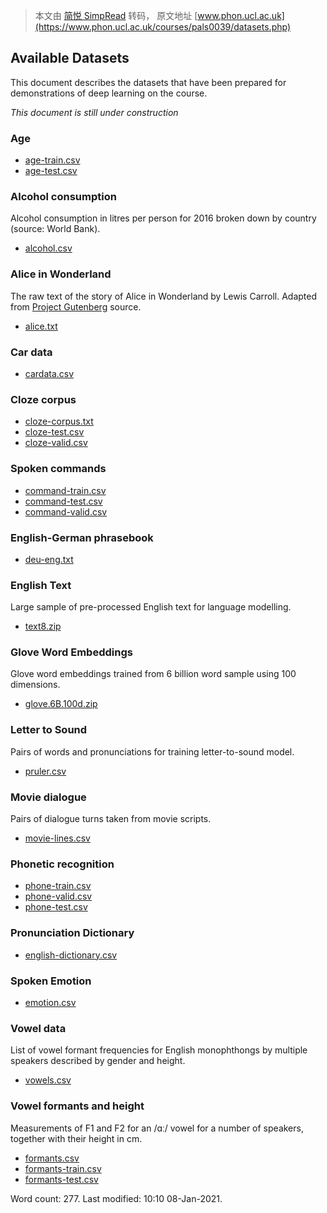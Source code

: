 > 本文由 [简悦 SimpRead](http://ksria.com/simpread/) 转码， 原文地址 [www.phon.ucl.ac.uk](https://www.phon.ucl.ac.uk/courses/pals0039/datasets.php)

Available Datasets
------------------

This document describes the datasets that have been prepared for demonstrations of deep learning on the course.

_This document is still under construction_

### Age

*   [age-train.csv](https://www.phon.ucl.ac.uk/courses/pals0039/data/age-train.csv)
*   [age-test.csv](https://www.phon.ucl.ac.uk/courses/pals0039/data/age-train.csv)

### Alcohol consumption

Alcohol consumption in litres per person for 2016 broken down by country (source: World Bank).

*   [alcohol.csv](https://www.phon.ucl.ac.uk/courses/pals0039/data/alcohol.csv)

### Alice in Wonderland

The raw text of the story of Alice in Wonderland by Lewis Carroll. Adapted from [Project Gutenberg](https://www.gutenberg.org/files/11/11-h/11-h.htm) source.

*   [alice.txt](https://www.phon.ucl.ac.uk/courses/pals0039/data/alice.txt)

### Car data

*   [cardata.csv](https://www.phon.ucl.ac.uk/courses/pals0039/data/cardata.csv)

### Cloze corpus

*   [cloze-corpus.txt](https://www.phon.ucl.ac.uk/courses/pals0039/data/cloze-corpus.txt)
*   [cloze-test.csv](https://www.phon.ucl.ac.uk/courses/pals0039/data/cloze-test.csv)
*   [cloze-valid.csv](https://www.phon.ucl.ac.uk/courses/pals0039/data/cloze-valid.csv)

### Spoken commands

*   [command-train.csv](https://www.phon.ucl.ac.uk/courses/pals0039/data/command-train.csv)
*   [command-test.csv](https://www.phon.ucl.ac.uk/courses/pals0039/data/command-test.csv)
*   [command-valid.csv](https://www.phon.ucl.ac.uk/courses/pals0039/data/command-valid.csv)

### English-German phrasebook

*   [deu-eng.txt](https://www.phon.ucl.ac.uk/courses/pals0039/data/deu-eng.txt)

### English Text

Large sample of pre-processed English text for language modelling.

*   [text8.zip](https://www.phon.ucl.ac.uk/courses/pals0039/data/text8.zip)

### Glove Word Embeddings

Glove word embeddings trained from 6 billion word sample using 100 dimensions.

*   [glove.6B.100d.zip](https://www.phon.ucl.ac.uk/courses/pals0039/data/glove.6B.100d.zip)

### Letter to Sound

Pairs of words and pronunciations for training letter-to-sound model.

*   [pruler.csv](https://www.phon.ucl.ac.uk/courses/pals0039/data/pruler.csv)

### Movie dialogue

Pairs of dialogue turns taken from movie scripts.

*   [movie-lines.csv](https://www.phon.ucl.ac.uk/courses/pals0039/data/movie-lines.csv)

### Phonetic recognition

*   [phone-train.csv](https://www.phon.ucl.ac.uk/courses/pals0039/data/phone-train.csv)
*   [phone-valid.csv](https://www.phon.ucl.ac.uk/courses/pals0039/data/phone-valid.csv)
*   [phone-test.csv](https://www.phon.ucl.ac.uk/courses/pals0039/data/phone-test.csv)

### Pronunciation Dictionary

*   [english-dictionary.csv](https://www.phon.ucl.ac.uk/courses/pals0039/data/english-dictionary.csv)

### Spoken Emotion

*   [emotion.csv](https://www.phon.ucl.ac.uk/courses/pals0039/data/emotion.csv)

### Vowel data

List of vowel formant frequencies for English monophthongs by multiple speakers described by gender and height.

*   [vowels.csv](https://www.phon.ucl.ac.uk/courses/pals0039/data/vowels.csv)

### Vowel formants and height

Measurements of F1 and F2 for an /ɑː/ vowel for a number of speakers, together with their height in cm.

*   [formants.csv](https://www.phon.ucl.ac.uk/courses/pals0039/data/formants.csv)
*   [formants-train.csv](https://www.phon.ucl.ac.uk/courses/pals0039/data/formants-train.csv)
*   [formants-test.csv](https://www.phon.ucl.ac.uk/courses/pals0039/data/formants-test.csv)

Word count: 277. Last modified: 10:10 08-Jan-2021.